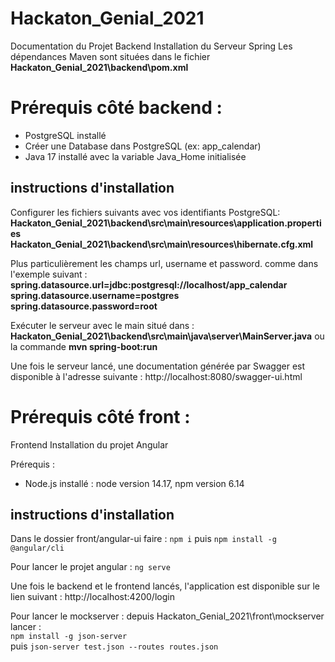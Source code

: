 # Hackaton_Genial_2021
Documentation du Projet 
Backend Installation du Serveur Spring
Les dépendances Maven sont situées dans le fichier **Hackaton_Genial_2021\backend\pom.xml**

# Prérequis côté backend :
- PostgreSQL installé
- Créer une Database dans PostgreSQL (ex: app_calendar)
- Java 17 installé avec la variable Java_Home initialisée

 ## instructions d'installation
Configurer les fichiers suivants avec vos identifiants PostgreSQL: <br>
**Hackaton_Genial_2021\backend\src\main\resources\application.properties** <br>
**Hackaton_Genial_2021\backend\src\main\resources\hibernate.cfg.xml**

Plus particulièrement les champs url, username et password.
comme dans l'exemple suivant :
**spring.datasource.url=jdbc:postgresql://localhost/app_calendar** <br>
**spring.datasource.username=postgres**<br>
**spring.datasource.password=root**<br>


Exécuter le serveur avec le main situé dans : <br>
**Hackaton_Genial_2021\backend\src\main\java\server\MainServer.java**
ou la commande **mvn spring-boot:run**

Une fois le serveur lancé, une documentation générée par Swagger est disponible à l'adresse suivante : 
http://localhost:8080/swagger-ui.html

# Prérequis côté front :

Frontend Installation du projet Angular

Prérequis :
  - Node.js installé : node version 14.17, npm version 6.14

 ## instructions d'installation
Dans le dossier front/angular-ui faire :
`npm i` puis `npm install -g @angular/cli`

Pour lancer le projet angular :
`ng serve`

Une fois le backend et le frontend lancés, l'application est disponible sur le lien suivant : 
http://localhost:4200/login


Pour lancer le mockserver :
depuis Hackaton_Genial_2021\front\mockserver lancer :<br>
`npm install -g json-server` <br>
puis `json-server test.json --routes routes.json`
